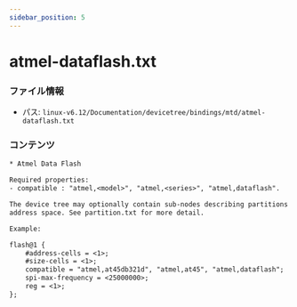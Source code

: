 ```yaml
---
sidebar_position: 5
---
```

# atmel-dataflash.txt

### ファイル情報

- パス: `linux-v6.12/Documentation/devicetree/bindings/mtd/atmel-dataflash.txt`

### コンテンツ

```txt
* Atmel Data Flash

Required properties:
- compatible : "atmel,<model>", "atmel,<series>", "atmel,dataflash".

The device tree may optionally contain sub-nodes describing partitions of the
address space. See partition.txt for more detail.

Example:

flash@1 {
	#address-cells = <1>;
	#size-cells = <1>;
	compatible = "atmel,at45db321d", "atmel,at45", "atmel,dataflash";
	spi-max-frequency = <25000000>;
	reg = <1>;
};

```
